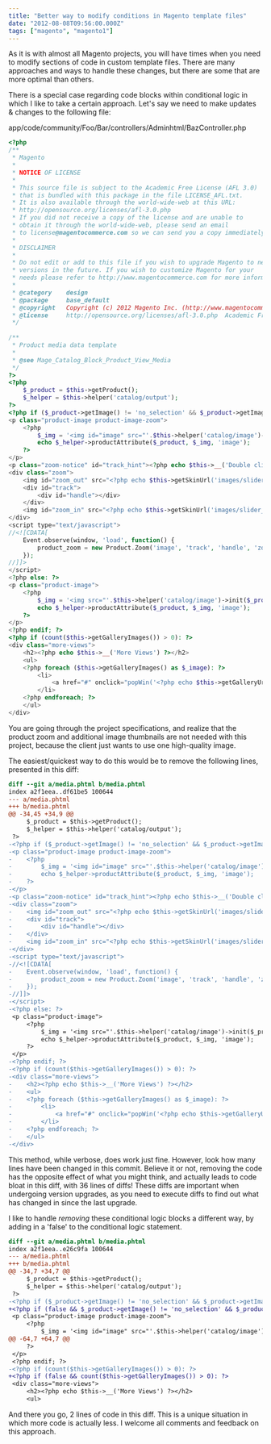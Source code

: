 ```yaml
---
title: "Better way to modify conditions in Magento template files"
date: "2012-08-08T09:56:00.000Z"
tags: ["magento", "magento1"]
---
```


As it is with almost all Magento projects, you will have times when you need to modify sections of code in custom template files. There are many approaches and ways to handle these changes, but there are some that are more optimal than others.

There is a special case regarding code blocks within conditional logic in which I like to take a certain approach. Let's say we need to make updates & changes to the following file:

<div class="gatsby-code-title">app/code/community/Foo/Bar/controllers/Adminhtml/BazController.php</div>

```php
<?php
/**
 * Magento
 *
 * NOTICE OF LICENSE
 *
 * This source file is subject to the Academic Free License (AFL 3.0)
 * that is bundled with this package in the file LICENSE_AFL.txt.
 * It is also available through the world-wide-web at this URL:
 * http://opensource.org/licenses/afl-3.0.php
 * If you did not receive a copy of the license and are unable to
 * obtain it through the world-wide-web, please send an email
 * to license@magentocommerce.com so we can send you a copy immediately.
 *
 * DISCLAIMER
 *
 * Do not edit or add to this file if you wish to upgrade Magento to newer
 * versions in the future. If you wish to customize Magento for your
 * needs please refer to http://www.magentocommerce.com for more information.
 *
 * @category    design
 * @package     base_default
 * @copyright   Copyright (c) 2012 Magento Inc. (http://www.magentocommerce.com)
 * @license     http://opensource.org/licenses/afl-3.0.php  Academic Free License (AFL 3.0)
 */
 
/**
 * Product media data template
 *
 * @see Mage_Catalog_Block_Product_View_Media
 */
?>
<?php
    $_product = $this->getProduct();
    $_helper = $this->helper('catalog/output');
?>
<?php if ($_product->getImage() != 'no_selection' && $_product->getImage()): ?>
<p class="product-image product-image-zoom">
    <?php
        $_img = '<img id="image" src="'.$this->helper('catalog/image')->init($_product, 'image').'" alt="'.$this->htmlEscape($this->getImageLabel()).'" title="'.$this->htmlEscape($this->getImageLabel()).'" />';
        echo $_helper->productAttribute($_product, $_img, 'image');
    ?>
</p>
<p class="zoom-notice" id="track_hint"><?php echo $this->__('Double click on above image to view full picture') ?></p>
<div class="zoom">
    <img id="zoom_out" src="<?php echo $this->getSkinUrl('images/slider_btn_zoom_out.gif') ?>" alt="<?php echo $this->__('Zoom Out') ?>" title="<?php echo $this->__('Zoom Out') ?>" class="btn-zoom-out" />
    <div id="track">
        <div id="handle"></div>
    </div>
    <img id="zoom_in" src="<?php echo $this->getSkinUrl('images/slider_btn_zoom_in.gif') ?>" alt="<?php echo $this->__('Zoom In') ?>" title="<?php echo $this->__('Zoom In') ?>" class="btn-zoom-in" />
</div>
<script type="text/javascript">
//<![CDATA[
    Event.observe(window, 'load', function() {
        product_zoom = new Product.Zoom('image', 'track', 'handle', 'zoom_in', 'zoom_out', 'track_hint');
    });
//]]>
</script>
<?php else: ?>
<p class="product-image">
    <?php
        $_img = '<img src="'.$this->helper('catalog/image')->init($_product, 'image')->resize(265).'" alt="'.$this->htmlEscape($this->getImageLabel()).'" title="'.$this->htmlEscape($this->getImageLabel()).'" />';
        echo $_helper->productAttribute($_product, $_img, 'image');
    ?>
</p>
<?php endif; ?>
<?php if (count($this->getGalleryImages()) > 0): ?>
<div class="more-views">
    <h2><?php echo $this->__('More Views') ?></h2>
    <ul>
    <?php foreach ($this->getGalleryImages() as $_image): ?>
        <li>
            <a href="#" onclick="popWin('<?php echo $this->getGalleryUrl($_image) ?>', 'gallery', 'width=300,height=300,left=0,top=0,location=no,status=yes,scrollbars=yes,resizable=yes'); return false;" title="<?php echo $this->htmlEscape($_image->getLabel()) ?>"><img src="<?php echo $this->helper('catalog/image')->init($this->getProduct(), 'thumbnail', $_image->getFile())->resize(56); ?>" width="56" height="56" alt="<?php echo $this->htmlEscape($_image->getLabel()) ?>" /></a>
        </li>
    <?php endforeach; ?>
    </ul>
</div>
```

You are going through the project specifications, and realize that the product zoom and additional image thumbnails are not needed with this project, because the client just wants to use one high-quality image.

The easiest/quickest way to do this would be to remove the following lines, presented in this diff:

```diff
diff --git a/media.phtml b/media.phtml
index a2f1eea..df61be5 100644
--- a/media.phtml
+++ b/media.phtml
@@ -34,45 +34,9 @@
     $_product = $this->getProduct();
     $_helper = $this->helper('catalog/output');
 ?>
-<?php if ($_product->getImage() != 'no_selection' && $_product->getImage()): ?>
-<p class="product-image product-image-zoom">
-    <?php
-        $_img = '<img id="image" src="'.$this->helper('catalog/image')->init($_product, 'image').'" alt="'.$this->htmlEscape($this->getImageLabel()).'" title="'.$this->htmlEscape($this->getImageLabel()).'" />';
-        echo $_helper->productAttribute($_product, $_img, 'image');
-    ?>
-</p>
-<p class="zoom-notice" id="track_hint"><?php echo $this->__('Double click on above image to view full picture') ?></p>
-<div class="zoom">
-    <img id="zoom_out" src="<?php echo $this->getSkinUrl('images/slider_btn_zoom_out.gif') ?>" alt="<?php echo $this->__('Zoom Out') ?>" title="<?php echo $this->__('Zoom Out') ?>" class="btn-zoom-out" />
-    <div id="track">
-        <div id="handle"></div>
-    </div>
-    <img id="zoom_in" src="<?php echo $this->getSkinUrl('images/slider_btn_zoom_in.gif') ?>" alt="<?php echo $this->__('Zoom In') ?>" title="<?php echo $this->__('Zoom In') ?>" class="btn-zoom-in" />
-</div>
-<script type="text/javascript">
-//<![CDATA[
-    Event.observe(window, 'load', function() {
-        product_zoom = new Product.Zoom('image', 'track', 'handle', 'zoom_in', 'zoom_out', 'track_hint');
-    });
-//]]>
-</script>
-<?php else: ?>
 <p class="product-image">
     <?php
         $_img = '<img src="'.$this->helper('catalog/image')->init($_product, 'image')->resize(265).'" alt="'.$this->htmlEscape($this->getImageLabel()).'" title="'.$this->htmlEscape($this->getImageLabel()).'" />';
         echo $_helper->productAttribute($_product, $_img, 'image');
     ?>
 </p>
-<?php endif; ?>
-<?php if (count($this->getGalleryImages()) > 0): ?>
-<div class="more-views">
-    <h2><?php echo $this->__('More Views') ?></h2>
-    <ul>
-    <?php foreach ($this->getGalleryImages() as $_image): ?>
-        <li>
-            <a href="#" onclick="popWin('<?php echo $this->getGalleryUrl($_image) ?>', 'gallery', 'width=300,height=300,left=0,top=0,location=no,status=yes,scrollbars=yes,resizable=yes'); return false;" title="<?php echo $this->htmlEscape($_image->getLabel()) ?>"><img src="<?php echo $this->helper('catalog/image')->init($this->getProduct(), 'thumbnail', $_image->getFile())->resize(56); ?>" width="56" height="56" alt="<?php echo $this->htmlEscape($_image->getLabel()) ?>" /></a>
-        </li>
-    <?php endforeach; ?>
-    </ul>
-</div>
```

This method, while verbose, does work just fine. However, look how many lines have been changed in this commit. Believe it or not, removing the code has the opposite effect of what you might think, and actually leads to code bloat in this diff, with 36 lines of diffs! These diffs are important when undergoing version upgrades, as you need to execute diffs to find out what has changed in since the last upgrade.

I like to handle *removing* these conditional logic blocks a different way, by adding in a 'false' to the conditional logic statement.

```diff
diff --git a/media.phtml b/media.phtml
index a2f1eea..e26c9fa 100644
--- a/media.phtml
+++ b/media.phtml
@@ -34,7 +34,7 @@
     $_product = $this->getProduct();
     $_helper = $this->helper('catalog/output');
 ?>
-<?php if ($_product->getImage() != 'no_selection' && $_product->getImage()): ?>
+<?php if (false && $_product->getImage() != 'no_selection' && $_product->getImage()): ?>
 <p class="product-image product-image-zoom">
     <?php
         $_img = '<img id="image" src="'.$this->helper('catalog/image')->init($_product, 'image').'" alt="'.$this->htmlEscape($this->getImageLabel()).'" title="'.$this->htmlEscape($this->getImageLabel()).'" />';
@@ -64,7 +64,7 @@
     ?>
 </p>
 <?php endif; ?>
-<?php if (count($this->getGalleryImages()) > 0): ?>
+<?php if (false && count($this->getGalleryImages()) > 0): ?>
 <div class="more-views">
     <h2><?php echo $this->__('More Views') ?></h2>
     <ul>
```

And there you go, 2 lines of code in this diff. This is a unique situation in which more code is actually less. I welcome all comments and feedback on this approach.
